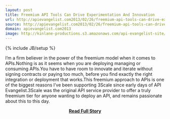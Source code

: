 ```yaml
---
layout: post
title: Freemium API Tools Can Drive Experimentation And Innovation
url: http://apievangelist.com2013/02/26/freemium-api-tools-can-drive-experimentation-and--innovation/
source: http://apievangelist.com2013/02/26/freemium-api-tools-can-drive-experimentation-and--innovation/
domain: apievangelist.com2013
image: http://kinlane-productions.s3.amazonaws.com/api-evangelist-site/blog/SmartBear-Logo.png
---
```

{% include JB/setup %}<p>I’m a firm believer in the power of the freemium model when it comes to APIs.Nothing is as it seems when you are deploying managing or consuming APIs.You have to have room to innovate and iterate without signing contracts or paying too much, before you find exactly the right integration or deployment that works.This freemium approach to APIs is one of the biggest reasons I’ve been supporting 3Scale since early days of API Evangelist.3Scale was the original API service provider to offer a truly freemium tier for anyone wanting to deploy an API, and remains passionate about this to this day.</p>
<center><p><a href="http://apievangelist.com2013/02/26/freemium-api-tools-can-drive-experimentation-and--innovation/" style='padding:25px; font-sze:18px; font-weight: bold;'>Read Full Story</a></p></center>
